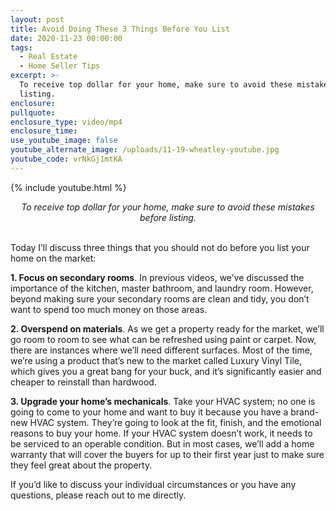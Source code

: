```yaml
---
layout: post
title: Avoid Doing These 3 Things Before You List
date: 2020-11-23 00:00:00
tags:
  - Real Estate
  - Home Seller Tips
excerpt: >-
  To receive top dollar for your home, make sure to avoid these mistakes before
  listing.
enclosure:
pullquote:
enclosure_type: video/mp4
enclosure_time:
use_youtube_image: false
youtube_alternate_image: /uploads/11-19-wheatley-youtube.jpg
youtube_code: vrNkGj1mtKA
---
```


{% include youtube.html %}

<center><em>To receive top dollar for your home, make sure to avoid these mistakes before listing.</em></center>

<br>Today I’ll discuss three things that you should not do before you list your home on the market:

**1\. Focus on secondary rooms**. In previous videos, we’ve discussed the importance of the kitchen, master bathroom, and laundry room. However, beyond making sure your secondary rooms are clean and tidy, you don’t want to spend too much money on those areas.

**2\. Overspend on materials**. As we get a property ready for the market, we’ll go room to room to see what can be refreshed using paint or carpet. Now, there are instances where we’ll need different surfaces. Most of the time, we’re using a product that’s new to the market called Luxury Vinyl Tile, which gives you a great bang for your buck, and it’s significantly easier and cheaper to reinstall than hardwood.

**3\. Upgrade your home’s mechanicals**. Take your HVAC system; no one is going to come to your home and want to buy it because you have a brand-new HVAC system. They’re going to look at the fit, finish, and the emotional reasons to buy your home. If your HVAC system doesn’t work, it needs to be serviced to an operable condition. But in most cases, we’ll add a home warranty that will cover the buyers for up to their first year just to make sure they feel great about the property.

If you’d like to discuss your individual circumstances or you have any questions, please reach out to me directly.
